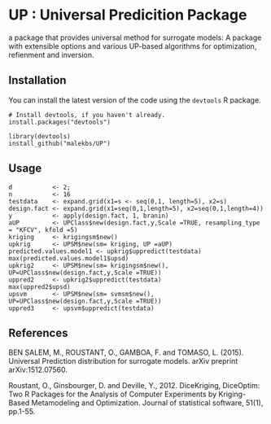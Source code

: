 # UP : Universal Predicition Package

a package that provides universal method for surrogate models: A package with extensible options and various 
UP-based algorithms for optimization, refienment and inversion.


Installation
------------

You can install the latest version of the code using the `devtools` R package.

```{r}
# Install devtools, if you haven't already.
install.packages("devtools")

library(devtools)
install_github("malekbs/UP")
```

Usage
-----

```
d           <- 2;
n           <- 16
testdata    <- expand.grid(x1=s <- seq(0,1, length=5), x2=s)
design.fact <- expand.grid(x1=seq(0,1,length=5), x2=seq(0,1,length=4))
y           <- apply(design.fact, 1, branin)
aUP         <- UPClass$new(design.fact,y,Scale =TRUE, resampling_type = "KFCV", kfold =5)
kriging     <- krigingsm$new()
upkrig      <- UPSM$new(sm= kriging, UP =aUP)
predicted.values.model1 <- upkrig$uppredict(testdata)
max(predicted.values.model1$upsd)
upkrig2     <- UPSM$new(sm= krigingsm$new(), UP=UPClass$new(design.fact,y,Scale =TRUE))
uppred2     <- upkrig2$uppredict(testdata)
max(uppred2$upsd)
upsvm       <- UPSM$new(sm= svmsm$new(), UP=UPClass$new(design.fact,y,Scale =TRUE))
uppred3     <- upsvm$uppredict(testdata)
```


References
---------

BEN SALEM, M., ROUSTANT, O., GAMBOA, F. and TOMASO, L. (2015). Universal Prediction distribution for surrogate models. arXiv preprint arXiv:1512.07560.

Roustant, O., Ginsbourger, D. and Deville, Y., 2012. DiceKriging, DiceOptim: Two R Packages for the Analysis of Computer Experiments by Kriging-Based Metamodeling and Optimization. Journal of statistical software, 51(1), pp.1-55.
